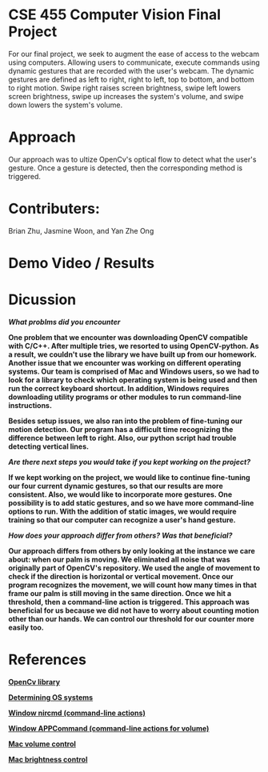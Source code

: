 # CSE 455 Computer Vision Final Project

For our final project, we seek to augment the ease of access to the webcam using computers. Allowing users to communicate, execute commands using dynamic gestures that are recorded with the user's webcam. The dynamic gestures are defined as left to right, right to left, top to bottom, and bottom to right motion. Swipe right raises screen brightness, swipe left lowers screen brightness, swipe up increases the system's volume, and swipe down lowers the system's volume.  <br/>

# Approach
Our approach was to ultize OpenCv's optical flow to detect what the user's gesture. Once a gesture is detected, then the corresponding method is triggered. 

# Contributers:
Brian Zhu, Jasmine Woon, and Yan Zhe Ong

# Demo Video / Results

# Dicussion
<b> *What problms did you encounter* <b> <br/>

One problem that we encounter was downloading OpenCV compatible with C/C++. After multiple tries, we resorted to using OpenCV-python. As a result, we couldn't use the library we have built up from our homework. Another issue that we encounter was working on different operating systems. Our team is comprised of Mac and Windows users, so we had to look for a library to check which operating system is being used and then run the correct keyboard shortcut. In addition, Windows requires downloading utility programs or other modules to run command-line instructions. <br/>

Besides setup issues, we also ran into the problem of fine-tuning our motion detection. Our program has a difficult time recognizing the difference between left to right. Also, our python script had trouble detecting vertical lines.  <br/>

<b>*Are there next steps you would take if you kept working on the project?* </b> <br/>

If we kept working on the project, we would like to continue fine-tuning our four current dynamic gestures, so that our results are more consistent. Also, we would like to incorporate more gestures. One possibility is to add static gestures, and so we have more command-line options to run. With the addition of static images, we would require training so that our computer can recognize a user's hand gesture. <br/>


<b>*How does your approach differ from others? Was that beneficial?* </b> <br/>

Our approach differs from others by only looking at the instance we care about: when our palm is moving. We eliminated all noise that was originally part of OpenCV's repository. We used the angle of movement to check if the direction is horizontal or vertical movement. Once our program recognizes the movement, we will count how many times in that frame our palm is still moving in the same direction. Once we hit a threshold, then a command-line action is triggered. This approach was beneficial for us because we did not have to worry about counting motion other than our hands. We can control our threshold for our counter more easily too. <br/>



# References

<a href="https://github.com/opencv/opencv_contrib/blob/master/modules/optflow/samples/motempl.py">OpenCv library </a>

<a href="https://stackoverflow.com/questions/8220108/how-do-i-check-the-operating-system-in-python">Determining OS systems</a>

<a href="https://www.nirsoft.net/utils/nircmd.html">Window nircmd (command-line actions)</a>

<a href="https://www.nirsoft.net/utils/nircmd.html">Window APPCommand (command-line actions for volume)</a>

<a href="Set/get OSX volume/mute from the command line (Example) (coderwall.com)">Mac volume control</a>


<a href="How to Adjust Screen Brightness on Mac from Command Line (osxdaily.com)">Mac brightness control</a>
